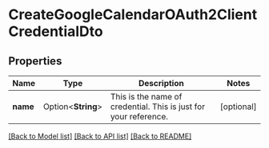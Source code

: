 # CreateGoogleCalendarOAuth2ClientCredentialDto

## Properties

Name | Type | Description | Notes
------------ | ------------- | ------------- | -------------
**name** | Option<**String**> | This is the name of credential. This is just for your reference. | [optional]

[[Back to Model list]](../README.md#documentation-for-models) [[Back to API list]](../README.md#documentation-for-api-endpoints) [[Back to README]](../README.md)


